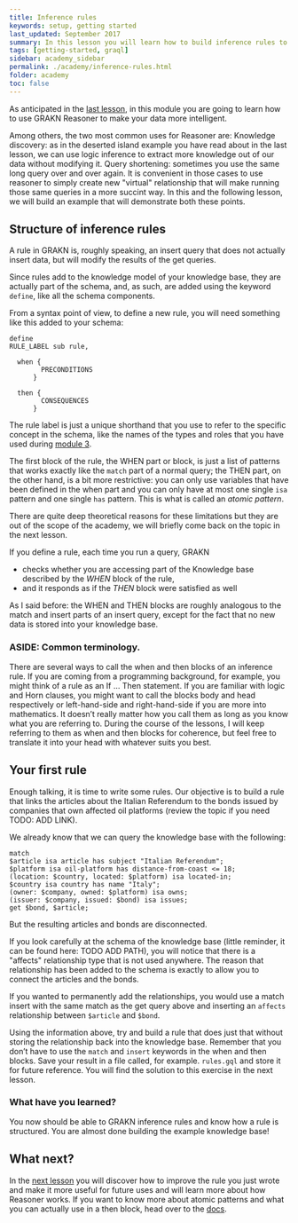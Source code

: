 ```yaml
---
title: Inference rules
keywords: setup, getting started
last_updated: September 2017
summary: In this lesson you will learn how to build inference rules to turn your data into knowledge
tags: [getting-started, graql]
sidebar: academy_sidebar
permalink: ./academy/inference-rules.html
folder: academy
toc: false
---
```


As anticipated in the [last lesson](/academy/reasoner-intro.html), in this module you are going to learn how to use GRAKN Reasoner to make your data more intelligent.

Among others, the two most common uses for Reasoner are:
Knowledge discovery: as in the deserted island example you have read about in the last lesson, we can use logic inference to extract more knowledge out of our data without modifying it.
Query shortening: sometimes you use the same long query over and over again. It is convenient in those cases to use reasoner to simply create new "virtual" relationship that will make running those same queries in a more succint way.
In this and the following lesson, we will build an example that will demonstrate both these points.

## Structure of inference rules
A rule in GRAKN is, roughly speaking, an insert query that does not actually insert data, but will modify the results of the get queries.

Since rules add to the knowledge model of your knowledge base, they are actually part of the schema, and, as such, are added using the keyword `define`, like all the schema components.

From a syntax point of view, to define a new rule, you will need something like this added to your schema:

```graql
define
RULE_LABEL sub rule,

  when {
        PRECONDITIONS
      }

  then {
        CONSEQUENCES
      }
```

The rule label is just a unique shorthand that you use to refer to the specific concept in the schema, like the names of the types and roles that you have used during [module 3](/academy/schema-elements.html).

The first block of the rule, the WHEN part or block, is just a list of patterns that works exactly like the `match` part of a normal query; the THEN part, on the other hand, is a bit more restrictive: you can only use variables that have been defined in the when part and you can only have at most one single `isa` pattern and one single `has` pattern. This is what is called an _atomic pattern_.

There are quite deep theoretical reasons for these limitations but they are out of the scope of the academy, we will briefly come back on the topic in the next lesson.

If you define a rule, each time you run a query, GRAKN

  * checks whether you are accessing part of the Knowledge base described by the _WHEN_ block of the rule,
  * and it responds as if the _THEN_ block were satisfied as well

As I said before: the WHEN and THEN blocks are roughly analogous to the match and insert parts of an insert query, except for the fact that no new data is stored into your knowledge base.


### ASIDE: Common terminology.

There are several ways to call the when and then blocks of an inference rule. If you are coming from a programming background, for example, you might think of a rule as an If … Then statement. If you are familiar with logic and Horn clauses, you might want to call the blocks body and head respectively or left-hand-side and right-hand-side if you are more into mathematics. It doesn’t really matter how you call them as long as you know what you are referring to. During the course of the lessons, I will keep referring to them as when and then blocks for coherence, but feel free to translate it into your head with whatever suits you best.


## Your first rule
Enough talking, it is time to write some rules. Our objective is to build a rule that links the articles about the Italian Referendum to the bonds issued by companies that own affected oil platforms (review the topic if you need TODO: ADD LINK).

We already know that we can query the knowledge base with the following:

```graql
match
$article isa article has subject "Italian Referendum";
$platform isa oil-platform has distance-from-coast <= 18;
(location: $country, located: $platform) isa located-in;
$country isa country has name "Italy";
(owner: $company, owned: $platform) isa owns;
(issuer: $company, issued: $bond) isa issues;
get $bond, $article;
```

But the resulting articles and bonds are disconnected.

If you look carefully at the schema of the knowledge base (little reminder, it can be found here: TODO ADD PATH), you will notice that there is a "affects" relationship type that is not used anywhere. The reason that relationship has been added to the schema is exactly to allow you to connect the articles and the bonds.

If you wanted to permanently add the relationships, you would use a match insert with the same match as the get query above and inserting an `affects` relationship between `$article` and `$bond`.


Using the information above, try and build a rule that does just that without storing the relationship back into the knowledge base. Remember that you don’t have to use the `match` and `insert` keywords in the when and then blocks.
Save your result in a file called, for example. `rules.gql` and store it for future reference. You will find the solution to this exercise in the next lesson.

### What have you learned?
You now should be able to GRAKN inference rules and know how a rule is structured. You are almost done building the example knowledge base!

## What next?
In the [next lesson](/academy/advanced-rules.html) you will discover how to improve the rule you just wrote and make it more useful for future uses and will learn more about how Reasoner works. If you want to know more about atomic patterns and what you can actually use in a then block, head over to the [docs](/index.html).
